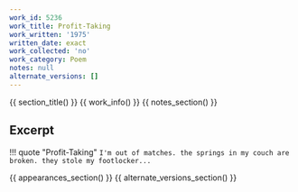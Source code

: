 ```yaml
---
work_id: 5236
work_title: Profit-Taking
work_written: '1975'
written_date: exact
work_collected: 'no'
work_category: Poem
notes: null
alternate_versions: []
---
```


{{ section_title() }}
{{ work_info() }}
{{ notes_section() }}
## Excerpt
!!! quote "Profit-Taking"
    ```
    I'm out of matches.
    the springs in my couch
    are broken.
    they stole my footlocker...
    ```

{{ appearances_section() }}
{{ alternate_versions_section() }}